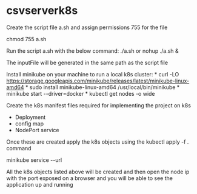 # csvserverk8s
Create the script file a.sh and assign permissions 755 for the file

chmod 755 a.sh

Run the script a.sh with the below command:
./a.sh or nohup ./a.sh &

The inputFile will be generated in the same path as the script file

Install minikube on your machine to run a local k8s cluster:
    * curl -LO https://storage.googleapis.com/minikube/releases/latest/minikube-linux-amd64
    * sudo install minikube-linux-amd64 /usr/local/bin/minikube
    * minikube start --driver=docker
    * kubectl get nodes -o wide
    
Create the k8s manifest files required for implementing the project on k8s
* Deployment
* config map
* NodePort service

Once these are created apply the k8s objects using the kubectl apply -f . command 

minikube service <svcname> --url

All the k8s objects listed above will be created and then open the node ip with the port exposed on a browser and you will be able to see the application up and running


